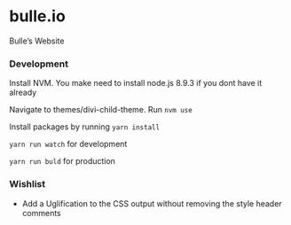 # bulle.io

Bulle’s Website


### Development

Install NVM. You make need to install node.js 8.9.3 if you dont have it already

Navigate to themes/divi-child-theme. Run `nvm use`

Install packages by running `yarn install`

`yarn run watch` for development

`yarn run buld` for production


### Wishlist

* Add a Uglification to the CSS output without removing the style header comments


